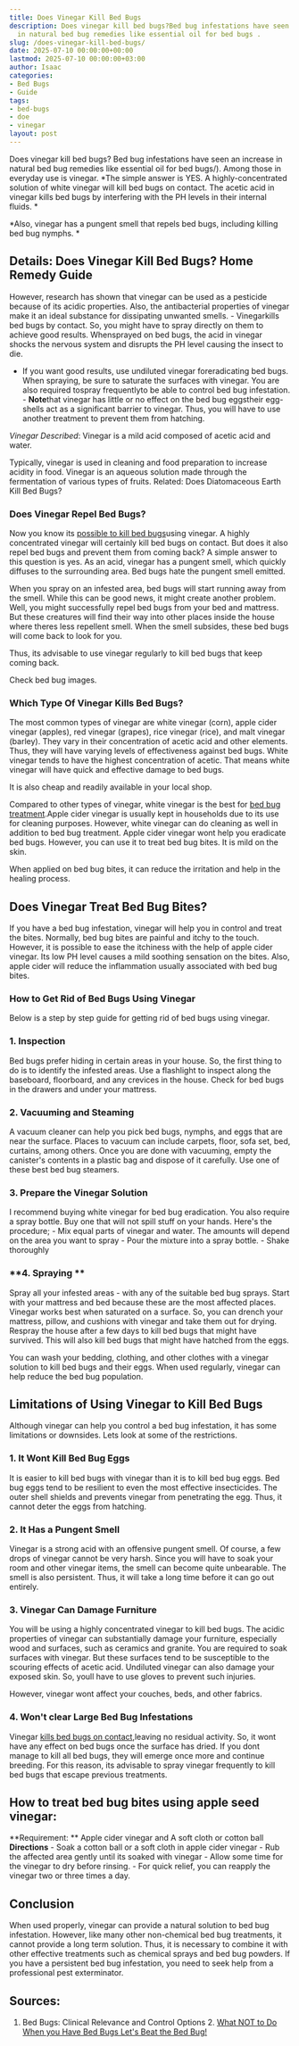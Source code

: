 ```yaml
---
title: Does Vinegar Kill Bed Bugs
description: Does vinegar kill bed bugs?Bed bug infestations have seen an increase
  in natural bed bug remedies like essential oil for bed bugs .
slug: /does-vinegar-kill-bed-bugs/
date: 2025-07-10 00:00:00+00:00
lastmod: 2025-07-10 00:00:00+03:00
author: Isaac
categories:
- Bed Bugs
- Guide
tags:
- bed-bugs
- doe
- vinegar
layout: post
---
```

Does vinegar kill bed bugs? Bed bug infestations have seen an increase in natural bed bug remedies like essential oil for bed bugs/). Among those in everyday use is vinegar. *The simple answer is YES. A highly-concentrated solution of white vinegar will kill bed bugs on contact. The acetic acid in vinegar kills bed bugs by interfering with the PH levels in their internal fluids. *

*Also, vinegar has a pungent smell that repels bed bugs, including killing bed bug nymphs. *

##  **Details: Does Vinegar Kill Bed Bugs? Home Remedy Guide**

However, research has shown that vinegar can be used as a pesticide because of its acidic properties. Also, the antibacterial properties of vinegar make it an ideal substance for dissipating unwanted smells. - Vinegarkills bed bugs by contact. So, you might have to spray directly on them to achieve good results. Whensprayed on bed bugs, the acid in vinegar shocks the nervous system and disrupts the PH level causing the insect to die.

- If you want good results, use undiluted vinegar foreradicating bed bugs. When spraying, be sure to saturate the surfaces with vinegar. You are also required tospray frequentlyto be able to control bed bug infestation. - **Note**that vinegar has little or no effect on the bed bug eggstheir egg-shells act as a significant barrier to vinegar. Thus, you will have to use another treatment to prevent them from hatching.

*Vinegar Described*: Vinegar is a mild acid composed of acetic acid and water.

Typically, vinegar is used in cleaning and food preparation to increase acidity in food. Vinegar is an aqueous solution made through the fermentation of various types of fruits. Related: Does Diatomaceous Earth Kill Bed Bugs?

###  **Does Vinegar Repel Bed Bugs?**

Now you know its [possible to kill bed bugs](https://pestpolicy.com/does-lysol-kill-bed-bugs/)using vinegar. A highly concentrated vinegar will certainly kill bed bugs on contact. But does it also repel bed bugs and prevent them from coming back? A simple answer to this question is yes. As an acid, vinegar has a pungent smell, which quickly diffuses to the surrounding area. Bed bugs hate the pungent smell emitted.

When you spray on an infested area, bed bugs will start running away from the smell. While this can be good news, it might create another problem. Well, you might successfully repel bed bugs from your bed and mattress. But these creatures will find their way into other places inside the house where theres less repellent smell. When the smell subsides, these bed bugs will come back to look for you.

Thus, its advisable to use vinegar regularly to kill bed bugs that keep coming back.

Check bed bug images.

###  **Which Type Of Vinegar Kills Bed Bugs?**

The most common types of vinegar are white vinegar (corn), apple cider vinegar (apples), red vinegar (grapes), rice vinegar (rice), and malt vinegar (barley). They vary in their concentration of acetic acid and other elements. Thus, they will have varying levels of effectiveness against bed bugs. White vinegar tends to have the highest concentration of acetic. That means white vinegar will have quick and effective damage to bed bugs.

It is also cheap and readily available in your local shop.

Compared to other types of vinegar, white vinegar is the best for [bed bug treatment](https://pestpolicy.com/does-baby-powder-kill-bed-bugs/).Apple cider vinegar is usually kept in households due to its use for cleaning purposes. However, white vinegar can do cleaning as well in addition to bed bug treatment. Apple cider vinegar wont help you eradicate bed bugs. However, you can use it to treat bed bug bites. It is mild on the skin.

When applied on bed bug bites, it can reduce the irritation and help in the healing process.

##  **Does Vinegar Treat Bed Bug Bites?**

If you have a bed bug infestation, vinegar will help you in control and treat the bites. Normally, bed bug bites are painful and itchy to the touch. However, it is possible to ease the itchiness with the help of apple cider vinegar. Its low PH level causes a mild soothing sensation on the bites. Also, apple cider will reduce the inflammation usually associated with bed bug bites.

###  **How to Get Rid of Bed Bugs Using Vinegar**

Below is a step by step guide for getting rid of bed bugs using vinegar.

###  **1. Inspection**

Bed bugs prefer hiding in certain areas in your house. So, the first thing to do is to identify the infested areas. Use a flashlight to inspect along the baseboard, floorboard, and any crevices in the house. Check for bed bugs in the drawers and under your mattress.

###  **2. Vacuuming and Steaming**

A vacuum cleaner can help you pick bed bugs, nymphs, and eggs that are near the surface. Places to vacuum can include carpets, floor, sofa set, bed, curtains, among others. Once you are done with vacuuming, empty the canister's contents in a plastic bag and dispose of it carefully. Use one of these best bed bug steamers.

###  **3. Prepare the Vinegar Solution**

I recommend buying white vinegar for bed bug eradication. You also require a spray bottle. Buy one that will not spill stuff on your hands. Here's the procedure; - Mix equal parts of vinegar and water. The amounts will depend on the area you want to spray - Pour the mixture into a spray bottle. - Shake thoroughly

###  **4. Spraying **

Spray all your infested areas - with any of the suitable bed bug sprays. Start with your mattress and bed because these are the most affected places. Vinegar works best when saturated on a surface. So, you can drench your mattress, pillow, and cushions with vinegar and take them out for drying. Respray the house after a few days to kill bed bugs that might have survived. This will also kill bed bugs that might have hatched from the eggs.

You can wash your bedding, clothing, and other clothes with a vinegar solution to kill bed bugs and their eggs. When used regularly, vinegar can help reduce the bed bug population.

##  **Limitations of Using Vinegar to Kill Bed Bugs**

Although vinegar can help you control a bed bug infestation, it has some limitations or downsides. Lets look at some of the restrictions.

###  **1. It Wont Kill Bed Bug Eggs**

It is easier to kill bed bugs with vinegar than it is to kill bed bug eggs. Bed bug eggs tend to be resilient to even the most effective insecticides. The outer shell shields and prevents vinegar from penetrating the egg. Thus, it cannot deter the eggs from hatching.

###  **2. It Has a Pungent Smell**

Vinegar is a strong acid with an offensive pungent smell. Of course, a few drops of vinegar cannot be very harsh. Since you will have to soak your room and other vinegar items, the smell can become quite unbearable. The smell is also persistent. Thus, it will take a long time before it can go out entirely.

###  **3. Vinegar Can Damage Furniture**

You will be using a highly concentrated vinegar to kill bed bugs. The acidic properties of vinegar can substantially damage your furniture, especially wood and surfaces, such as ceramics and granite. You are required to soak surfaces with vinegar. But these surfaces tend to be susceptible to the scouring effects of acetic acid. Undiluted vinegar can also damage your exposed skin. So, youll have to use gloves to prevent such injuries.

However, vinegar wont affect your couches, beds, and other fabrics.

###  **4. Won't clear Large Bed Bug Infestations**

Vinegar [kills bed bugs on contact](https://pestpolicy.com/does-rubbing-alcohol-kill-bed-bugs/),leaving no residual activity. So, it wont have any effect on bed bugs once the surface has dried. If you dont manage to kill all bed bugs, they will emerge once more and continue breeding. For this reason, its advisable to spray vinegar frequently to kill bed bugs that escape previous treatments.

##  How to treat bed bug bites using apple seed vinegar:

**Requirement: ** Apple cider vinegar and A soft cloth or cotton ball **Directions** - Soak a cotton ball or a soft cloth in apple cider vinegar - Rub the affected area gently until its soaked with vinegar - Allow some time for the vinegar to dry before rinsing. - For quick relief, you can reapply the vinegar two or three times a day.

##  Conclusion

When used properly, vinegar can provide a natural solution to bed bug infestation. However, like many other non-chemical bed bug treatments, it cannot provide a long term solution. Thus, it is necessary to combine it with other effective treatments such as chemical sprays and bed bug powders. If you have a persistent bed bug infestation, you need to seek help from a professional pest exterminator.

##  Sources:

1. Bed Bugs: Clinical Relevance and Control Options 2. [What NOT to Do When you Have Bed Bugs Let's Beat the Bed Bug! ](https://www.bedbugs.umn.edu/what-not-to-do)

